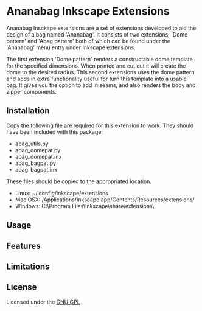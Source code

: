 Ananabag Inkscape Extensions
============================

Ananabag Insckape extensions are a set of extensions developed to aid the design
of a bag named 'Ananabag'. It consists of two extensions, 'Dome pattern' and
'Abag pattern' both of which can be found under the 'Ananabag' menu entry under
Inkscape extensions. 

The first extension 'Dome pattern' renders a constructable dome template for the
specified dimensions. When printed and cut out it will create the dome to the
desired radius. This second extensions uses the dome pattern and adds in extra
functionality useful for turn this template into a usable bag. It gives you the
option to add in seams, and also renders the body and zipper components.   

## Installation

Copy the following file are required for this extension to work. They should
have been included with this package:

* abag_utils.py
* abag_domepat.py
* abag_domepat.inx
* abag_bagpat.py
* abag_bagpat.inx

These files should be copied to the appropriated location.

* Linux: ~/.config/inkscape/extensions
* Mac OSX: /Applications/Inkscape.app/Contents/Resources/extensions/
* Windows: C:\Program Files\Inkscape\share\extensions\

## Usage


## Features


## Limitations

## License

Licensed under the [GNU GPL](http://www.gnu.org/licenses/gpl.html)
